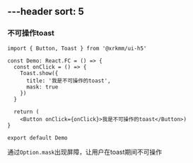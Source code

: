 ---header
sort: 5
---
### 不可操作toast

```tsx
import { Button, Toast } from '@xrkmm/ui-h5'

const Demo: React.FC = () => {
  const onClick = () => {
    Toast.show({
      title: '我是不可操作的toast',
      mask: true
    })
  }

  return (
    <Button onClick={onClick}>我是不可操作的toast</Button>)
}

export default Demo
```
通过`Option.mask`出现屏障，让用户在toast期间不可操作

